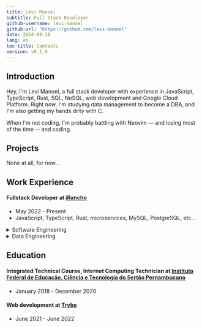 ```yaml
---
title: Levi Manoel
subtitle: Full Stack Developer
github-username: levi-manoel
github-url: "https://github.com/levi-manoel"
date: 2024-08-29
lang: en
toc-title: Contents
version: v0.1.0
---
```


## Introduction

Hey, I'm Levi Manoel, a full stack developer with experience in JavaScript, TypeScript, Rust, SQL, NoSQL, web development and Google Cloud Platform. Right now, I'm studying data management to become a DBA, and I'm also getting my hands dirty with C.

When I'm not coding, I'm probably battling with Neovim — and losing most of the time -- and coding.

## Projects

None at all, for now...

## Work Experience

#### Fullstack Developer at [iRancho](http://www.irancho.com.br)
- May 2022 - Present
- JavaScript, TypeScript, Rust, microservices, MySQL, PostgreSQL, etc...

<details>
      <summary>Software Engineering</summary>
      . Pioneered the company's adoption of microservices, designing and implementing the first service within this architecture, which laid the groundwork for future development.<br /><br />
      . Developed a standardized, user-friendly reporting feature that was subsequently adopted across the organization, enhancing data accessibility and analysis for end-users.<br /><br />
      . Gained a deep understanding of the agricultural domain, including agronomy principles, enabling effective collaboration and contribution to projects with domain experts.<br /><br />
      . Excelled in a support role, demonstrating a commitment to resolving user issues, even in challenging situations, and consistently providing exceptional service.<br /><br />
      . Collaborated on the development of a blockchain-based infrastructure for beef supply chain traceability, enhancing product transparency, consumer trust, and sustainability while ensuring compliance with governmental norms.<br /><br />
      . Supported the development team by participating in technical interviews and streamlining onboarding processes, which accelerated new hire time-to-productivity.<br /><br />
      . Worked with colleagues to redesign critical systems for improved performance and user experience, including optimizing batch processing architecture to handle a 10x increase in data volume, resulting in reduced infrastructure costs.<br /><br />
      . Provided guidance and support to the team on maintaining the production environment, implementing new features and improvements, and troubleshooting issues in mobile and web applications.<br /><br />
      . Collaborated on the development and maintenance of offline-first features and Bluetooth communication functionalities.<br /><br />
      . Assisted in identifying and addressing vulnerabilities to ensure system security.<br /><br />
</details>
<details>
      <summary>Data Engineering</summary>
      Not yet... (maybe never, we'll see)
</details>

## Education

#### Integrated Technical Course, Internet Computing Technician at [Instituto Federal de Educação, Ciência e Tecnologia do Sertão Pernambucano](https://portal.ifpe.edu.br/belo-jardim)
- January 2018 - December 2020


#### Web development at [Trybe](https://www.betrybe.com/)
- June 2021 - June 2022
